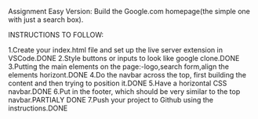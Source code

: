 Assignment Easy Version: 
Build the Google.com homepage(the simple one with just a search box).

INSTRUCTIONS TO FOLLOW:

1.Create your index.html file and set up the live server extension in VSCode.DONE
2.Style buttons or inputs to look like google clone.DONE
3.Putting the main elements on the page:-logo,search form,align the elements horizont.DONE
4.Do the navbar across the top, first building the content and then trying to position it.DONE 
5.Have a horizontal CSS navbar.DONE
6.Put in the footer, which should be very similar to the top navbar.PARTIALY DONE
7.Push your project to Github using the instructions.DONE
